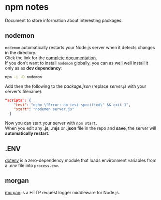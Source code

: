 # npm notes
Document to store information about interesting packages. <br>

## nodemon
`nodemon` automatically restarts your Node.js server when it detects changes in the directory. <br>
Click the link for the [complete documentation](https://www.npmjs.com/package/nodemon). <br>
If you don't want to install `nodemon` globally, you can as well well install it only as as **dev dependancy**: <br>

```sh
npm -i -D nodemon
```

Add then the following to the *package.json* (replace *server.js* with your server's filename): <br>

```json
"scripts": {
    "test": "echo \"Error: no test specified\" && exit 1",
    "start": "nodemon server.js"
  }
```

Now you can start your server with `npm start`. <br>
When you edit any **.js**, **.mjs** or **.json** file in the repo and **save**, the server will **automatically restart**. <br>

## .ENV
[dotenv](https://github.com/motdotla/dotenv) is a zero-dependency module that loads environment variables from a *.env* file into `process.env`. <br>


## morgan
[morgan](https://www.npmjs.com/package/morgan) is a HTTP request logger middleware for Node.js. <br>

